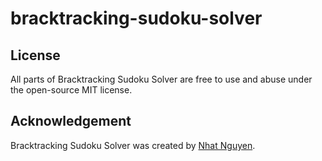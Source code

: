 # bracktracking-sudoku-solver

## License
All parts of Bracktracking Sudoku Solver are free to use and abuse under the open-source MIT license.

## Acknowledgement
Bracktracking Sudoku Solver was created by [Nhat Nguyen](https://github.com/nguyen-nhat).
